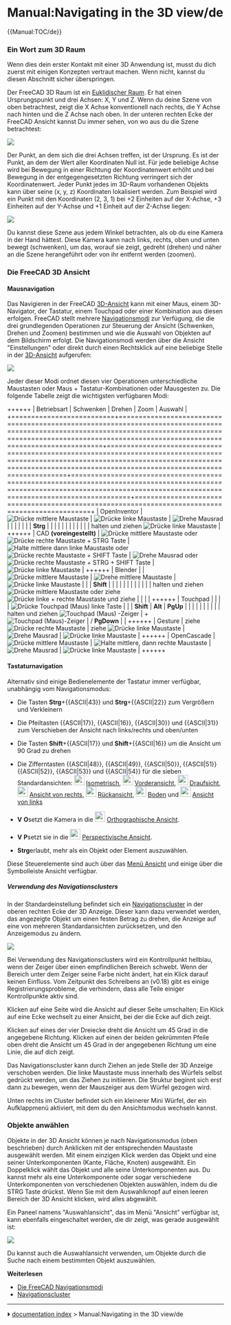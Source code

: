 # Manual:Navigating in the 3D view/de
{{Manual:TOC/de}}

### Ein Wort zum 3D Raum 

Wenn dies dein erster Kontakt mit einer 3D Anwendung ist, musst du dich zuerst mit einigen Konzepten vertraut machen. Wenn nicht, kannst du diesen Abschnitt sicher überspringen.

Der FreeCAD 3D Raum ist ein [Euklidischer Raum](https://en.wikipedia.org/wiki/Euclidean_space). Er hat einen Ursprungspunkt und drei Achsen: X, Y und Z. Wenn du deine Szene von oben betrachtest, zeigt die X Achse konventionell nach rechts, die Y Achse nach hinten und die Z Achse nach oben. In der unteren rechten Ecke der FreeCAD Ansicht kannst Du immer sehen, von wo aus du die Szene betrachtest:

![](images/Axes_orientation.png )

Der Punkt, an dem sich die drei Achsen treffen, ist der Ursprung. Es ist der Punkt, an dem der Wert aller Koordinaten Null ist. Für jede beliebige Achse wird bei Bewegung in einer Richtung der Koordinatenwert erhöht und bei Bewegung in der entgegengesetzten Richtung verringert sich der Koordinatenwert. Jeder Punkt jedes im 3D-Raum vorhandenen Objekts kann über seine (x, y, z) Koordinaten lokalisiert werden. Zum Beispiel wird ein Punkt mit den Koordinaten (2, 3, 1) bei +2 Einheiten auf der X-Achse, +3 Einheiten auf der Y-Achse und +1 Einheit auf der Z-Achse liegen:

![](images/3dspace_coordinates.jpg )

Du kannst diese Szene aus jedem Winkel betrachten, als ob du eine Kamera in der Hand hättest. Diese Kamera kann nach links, rechts, oben und unten bewegt (schwenken), um das, worauf sie zeigt, gedreht (drehen) und näher an die Szene herangeführt oder von ihr entfernt werden (zoomen).

### Die FreeCAD 3D Ansicht 

#### Mausnavigation

Das Navigieren in der FreeCAD [3D-Ansicht](3D_view/de.md) kann mit einer Maus, einem 3D-Navigator, der Tastatur, einem Touchpad oder einer Kombination aus diesen erfolgen. FreeCAD stellt mehrere [Navigationsmodi](Mouse_navigation/de.md) zur Verfügung, die die drei grundlegenden Operationen zur Steuerung der Ansicht (Schwenken, Drehen und Zoomen) bestimmen und wie die Auswahl von Objekten auf dem Bildschirm erfolgt. Die Navigationsmodi werden über die Ansicht \"Einstellungen\" oder direkt durch einen Rechtsklick auf eine beliebige Stelle in der [3D-Ansicht](3D_view/de.md) aufgerufen:

![](images/FreeCAD-v0-18-NavigationModePopup.png )

Jeder dieser Modi ordnet diesen vier Operationen unterschiedliche Maustasten oder Maus + Tastatur-Kombinationen oder Mausgesten zu. Die folgende Tabelle zeigt die wichtigsten verfügbaren Modi:

++++++
| Betriebsart              | Schwenken                                                                                                                                                                                                          | Drehen                                                                                                                                                                                                       | Zoom                                                                                                                                                                            | Auswahl                                                                                         |
+==========================+====================================================================================================================================================================================================================+==============================================================================================================================================================================================================+=================================================================================================================================================================================+=================================================================================================+
| OpenInventor             | ![Drücke mittlere Maustaste](images/Pan-mouse.svg )                                                                                                                                            | ![Drücke linke Maustaste](images/Select-mouse.svg )                                                                                                                                         | ![Drehe Mausrad](images/Zoom-mouse.svg )                                                                                                                                |                                                                                  |
|                          |                                                                                                                                                                                                                    |                                                                                                                                                                                                              |                                                                                                                                                                                 | **Strg**                                                                                    |
|                          |                                                                                                                                                                                                                    |                                                                                                                                                                                                              |                                                                                                                                                                                 |                                                                                              |
|                          |                                                                                                                                                                                                                    |                                                                                                                                                                                                              |                                                                                                                                                                                 | halten und ziehen ![Drücke linke Maustaste](images/Select-mouse.svg )          |
++++++
| CAD **(voreingestellt)** | ![Drücke mittlere Maustaste](images/Pan-mouse.svg ) oder ![Drücke rechte Maustaste + STRG Taste](images/Pan-mouse-CTRL.svg )                                    | ![Halte mittlere dann linke Maustaste](images/Rotate-mouse.svg ) oder ![Drücke rechte Maustaste + SHIFT Taste](images/Rotate-mouse-SHIFT.svg ) | ![Drehe Mausrad](images/Zoom-mouse.svg ) oder ![Drücke rechte Maustaste + STRG + SHIFT Taste](images/Zoom-mouse-CTRL-SHIFT.svg ) | ![Drücke linke Maustaste](images/Select-mouse.svg )                            |
++++++
| Blender                  |                                                                                                                                                                                                     | ![Drücke mittlere Maustaste](images/Pan-mouse.svg )                                                                                                                                      | ![Drehe mittlere Maustaste](images/Zoom-mouse.svg )                                                                                                          | ![Drücke linke Maustaste](images/Select-mouse.svg )                            |
|                          | **Shift**                                                                                                                                                                                                      |                                                                                                                                                                                                              |                                                                                                                                                                                 |                                                                                                 |
|                          |                                                                                                                                                                                                                 |                                                                                                                                                                                                              |                                                                                                                                                                                 |                                                                                                 |
|                          | halten und ziehen ![Drücke mittlere Maustaste](images/Pan-mouse.svg ) oder ziehe ![Drücke linke + rechte Maustaste und ziehe](images/Mouse_LMB%2BRMB.svg ) |                                                                                                                                                                                                              |                                                                                                                                                                                 |                                                                                                 |
++++++
| Touchpad                 |                                                                                                                                                                                                     |                                                                                                                                                                                               |                                                                                                                                                                  | ![Drücke Touchpad (Maus) linke Taste](images/Select-touchpad.png ) |
|                          | **Shift**                                                                                                                                                                                                      | **Alt**                                                                                                                                                                                                  | **PgUp**                                                                                                                                                                    |                                                                                                 |
|                          |                                                                                                                                                                                                                 |                                                                                                                                                                                                           |                                                                                                                                                                              |                                                                                                 |
|                          | halten und ziehen ![Touchpad (Maus) -Zeiger](images/Touchpad.png )                                                                                                                               | \+ ![Touchpad (Maus)-Zeiger](images/Touchpad.png )                                                                                                                                          | / **PgDown**                                                                                                                                                  |                                                                                                 |
++++++
| Gesture                  | ziehe ![Drücke rechte Maustaste](images/Pan-mouse-Ctrl.svg )                                                                                                                                     | ziehe ![Drücke linke Maustaste](images/Select-mouse.svg )                                                                                                                                   | ![Drehe Mausrad](images/Zoom-mouse.svg )                                                                                                                                | ![Drücke linke Maustaste](images/Select-mouse.svg )                            |
++++++
| OpenCascade              | ![Drücke mittlere Maustaste](images/Pan-mouse.svg )                                                                                                                                            | ![Halte mittlere, dann rechte Maustaste](images/Rotate-mouse-MMB+RMB.svg )                                                                                                   | ![Drehe Mausrad](images/Zoom-mouse.svg )                                                                                                                                | ![Drücke linke Maustaste](images/Select-mouse.svg )                            |
++++++

#### Tastaturnavigation

Alternativ sind einige Bedienelemente der Tastatur immer verfügbar, unabhängig vom Navigationsmodus:

-   Die Tasten **Strg**+{{ASCII|43}} und **Strg**+{{ASCII|22}} zum Vergrößern und Verkleinern

-   Die Pfeiltasten {{ASCII|17}}, {{ASCII|16}}, {{ASCII|30}} und {{ASCII|31}} zum Verschieben der Ansicht nach links/rechts und oben/unten

-   Die Tasten **Shift**+{{ASCII|17}} und **Shift**+{{ASCII|16}} um die Ansicht um 90 Grad zu drehen

-   Die Zifferntasten {{ASCII|48}}, {{ASCII|49}}, {{ASCII|50}}, {{ASCII|51}}{{ASCII|52}}, {{ASCII|53}} und {{ASCII|54}} für die sieben Standardansichten: <img alt="" src=images/Std_ViewIsometric.svg  style="width:24px;"> [Isometrisch](Std_ViewIsometric/de.md), <img alt="" src=images/Std_ViewFront.svg  style="width:24px;"> [Vorderansicht](Std_ViewFront/de.md), <img alt="" src=images/Std_ViewTop.svg  style="width:24px;"> [Draufsicht](Std_ViewTop/de.md), <img alt="" src=images/Std_ViewRight.svg  style="width:24px;"> [Ansicht von rechts](Std_ViewRight/de.md), <img alt="" src=images/Std_ViewRear.svg  style="width:24px;"> [Rückansicht](Std_ViewRear/de.md), <img alt="" src=images/Std_ViewBottom.svg  style="width:24px;"> [Boden](Std_ViewBottom/de.md) und <img alt="" src=images/Std_ViewLeft.svg  style="width:24px;"> [Ansicht von links](Std_ViewLeft/de.md)

-    **V**
    **O**setzt die Kamera in die <img alt="" src=images/View-isometric.svg  style="width:24px;"> [Orthographische Ansicht](Std_OrthographicCamera.md).

-    **V**
    **P**setzt sie in die <img alt="" src=images/View-perspective.svg  style="width:24px;"> [Perspectivische Ansicht](Std_PerspectiveCamera/de.md).

-    **Strg**erlaubt, mehr als ein Objekt oder Element auszuwählen.

Diese Steuerelemente sind auch über das [Menü Ansicht](Std_View_Menu/de.md) und einige über die Symbolleiste Ansicht verfügbar.

##### Verwendung des Navigationsclusters 

In der Standardeinstellung befindet sich ein [Navigationscluster](Navigation_Cube/de.md) in der oberen rechten Ecke der 3D Anzeige. Dieser kann dazu verwendet werden, das angezeigte Objekt um einen festen Betrag zu drehen, die Anzeige auf eine von mehreren Standardansichten zurücksetzen, und den Anzeigemodus zu ändern.

![](images/FreeCAD-v0-18-NavCube_SelectCorner.png )

Bei Verwendung des Navigationsclusters wird ein Kontrollpunkt hellblau, wenn der Zeiger über einen empfindlichen Bereich schwebt. Wenn der Bereich unter dem Zeiger seine Farbe nicht ändert, hat ein Klick darauf keinen Einfluss. Vom Zeitpunkt des Schreibens an (v0.18) gibt es einige Registrierungsprobleme, die verhindern, dass alle Teile einiger Kontrollpunkte aktiv sind.

Klicken auf eine Seite wird die Ansicht auf dieser Seite umschalten; Ein Klick auf eine Ecke wechselt zu einer Ansicht, bei der die Ecke auf dich zeigt.

Klicken auf eines der vier Dreiecke dreht die Ansicht um 45 Grad in die angegebene Richtung. Klicken auf einen der beiden gekrümmten Pfeile oben dreht die Ansicht um 45 Grad in der angegebenen Richtung um eine Linie, die auf dich zeigt.

Das Navigationscluster kann durch Ziehen an jede Stelle der 3D Anzeige verschoben werden. Die linke Maustaste muss innerhalb des Würfels selbst gedrückt werden, um das Ziehen zu initiieren. Die Struktur beginnt sich erst dann zu bewegen, wenn der Mauszeiger aus dem Würfel gezogen wird.

Unten rechts im Cluster befindet sich ein kleinerer Mini Würfel, der ein Aufklappmenü aktiviert, mit dem du den Ansichtsmodus wechseln kannst.

### Objekte anwählen 

Objekte in der 3D Ansicht können je nach Navigationsmodus (oben beschrieben) durch Anklicken mit der entsprechenden Maustaste ausgewählt werden. Mit einem einzigen Klick werden das Objekt und eine seiner Unterkomponenten (Kante, Fläche, Knoten) ausgewählt. Ein Doppelklick wählt das Objekt und alle seine Unterkomponenten aus. Du kannst mehr als eine Unterkomponente oder sogar verschiedene Unterkomponenten von verschiedenen Objekten auswählen, indem du die STRG Taste drückst. Wenn Sie mit dem Auswahlknopf auf einen leeren Bereich der 3D Ansicht klicken, wird alles abgewählt.

Ein Paneel namens \"Auswahlansicht\", das im Menü \"Ansicht\" verfügbar ist, kann ebenfalls eingeschaltet werden, die dir zeigt, was gerade ausgewählt ist:

![](images/Selection_view.jpg )

Du kannst auch die Auswahlansicht verwenden, um Objekte durch die Suche nach einem bestimmten Objekt auszuwählen.

**Weiterlesen**

-   [Die FreeCAD Navigationsmodi](Mouse_navigation/de.md)
-   [Navigationscluster](Navigation_Cube/de.md)



---
⏵ [documentation index](../README.md) > Manual:Navigating in the 3D view/de
